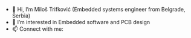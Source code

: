 - 👋 Hi, I’m Miloš Trifković (Embedded systems engineer from Belgrade, Serbia)
- 👀 I’m interested in Embedded software and PCB design
- 📫 Connect with me:&nbsp; [<img align="center" width="16px" src="https://cdn.jsdelivr.net/npm/simple-icons@v3/icons/linkedin.svg"/>][LinkedIn]

[LinkedIn]: https://www.linkedin.com/in/miloštrifković
